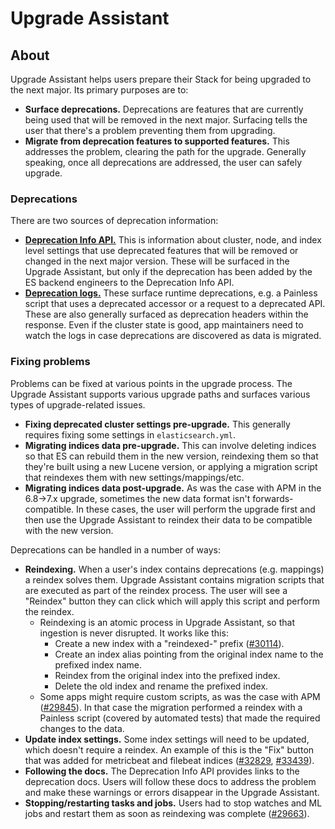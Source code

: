 # Upgrade Assistant

## About

Upgrade Assistant helps users prepare their Stack for being upgraded to the next major. Its primary
purposes are to:

* **Surface deprecations.** Deprecations are features that are currently being used that will be
removed in the next major. Surfacing tells the user that there's a problem preventing them
from upgrading.
* **Migrate from deprecation features to supported features.** This addresses the problem, clearing
the path for the upgrade. Generally speaking, once all deprecations are addressed, the user can
safely upgrade.

### Deprecations

There are two sources of deprecation information:

* [**Deprecation Info API.**](https://www.elastic.co/guide/en/elasticsearch/reference/master/migration-api-deprecation.html)
This is information about cluster, node, and index level settings that use deprecated features that
will be removed or changed in the next major version. These will be surfaced in the Upgrade
Assistant, but only if the deprecation has been added by the ES backend engineers to the Deprecation
Info API.
* [**Deprecation logs.**](https://www.elastic.co/guide/en/elasticsearch/reference/current/logging.html#deprecation-logging)
These surface runtime deprecations, e.g. a Painless script that uses a deprecated accessor or a
request to a deprecated API. These are also generally surfaced as deprecation headers within the
response. Even if the cluster state is good, app maintainers need to watch the logs in case
deprecations are discovered as data is migrated.

### Fixing problems

Problems can be fixed at various points in the upgrade process. The Upgrade Assistant supports
various upgrade paths and surfaces various types of upgrade-related issues.

* **Fixing deprecated cluster settings pre-upgrade.** This generally requires fixing some settings
in `elasticsearch.yml`.
* **Migrating indices data pre-upgrade.** This can involve deleting indices so that ES can rebuild
them in the new version, reindexing them so that they're built using a new Lucene version, or
applying a migration script that reindexes them with new settings/mappings/etc.
* **Migrating indices data post-upgrade.** As was the case with APM in the 6.8->7.x upgrade,
sometimes the new data format isn't forwards-compatible. In these cases, the user will perform the
upgrade first and then use the Upgrade Assistant to reindex their data to be compatible with the new
version.

Deprecations can be handled in a number of ways:

* **Reindexing.** When a user's index contains deprecations (e.g. mappings) a reindex solves them.
Upgrade Assistant contains migration scripts that are executed as part of the reindex process.
The user will see a "Reindex" button they can click which will apply this script and perform the
reindex.
  * Reindexing is an atomic process in Upgrade Assistant, so that ingestion is never disrupted.
    It works like this:
    * Create a new index with a "reindexed-" prefix ([#30114](https://github.com/elastic/kibana/pull/30114)).
    * Create an index alias pointing from the original index name to the prefixed index name.
    * Reindex from the original index into the prefixed index.
    * Delete the old index and rename the prefixed index.
  * Some apps might require custom scripts, as was the case with APM ([#29845](https://github.com/elastic/kibana/pull/29845)).
    In that case the migration performed a reindex with a Painless script (covered by automated tests)
    that made the required changes to the data.
* **Update index settings.** Some index settings will need to be updated, which doesn't require a
reindex. An example of this is the "Fix" button that was added for metricbeat and filebeat indices
([#32829](https://github.com/elastic/kibana/pull/32829), [#33439](https://github.com/elastic/kibana/pull/33439)).
* **Following the docs.** The Deprecation Info API provides links to the deprecation docs. Users
will follow these docs to address the problem and make these warnings or errors disappear in the
Upgrade Assistant.
* **Stopping/restarting tasks and jobs.** Users had to stop watches and ML jobs and restart them as
soon as reindexing was complete ([#29663](https://github.com/elastic/kibana/pull/29663)).